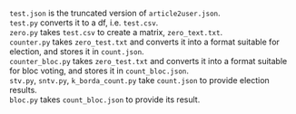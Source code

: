 `test.json` is the truncated version of `article2user.json`.  
`test.py` converts it to a df, i.e. `test.csv`.  
`zero.py` takes `test.csv` to create a matrix, `zero_text.txt`.  
`counter.py` takes `zero_test.txt` and converts it into a format suitable for election, and stores it in `count.json`.  
`counter_bloc.py` takes `zero_test.txt` and converts it into a format suitable for bloc voting, and stores it in `count_bloc.json`.  
`stv.py`, `sntv.py`, `k_borda_count.py` take `count.json` to provide election results.  
`bloc.py` takes `count_bloc.json` to provide its result.
